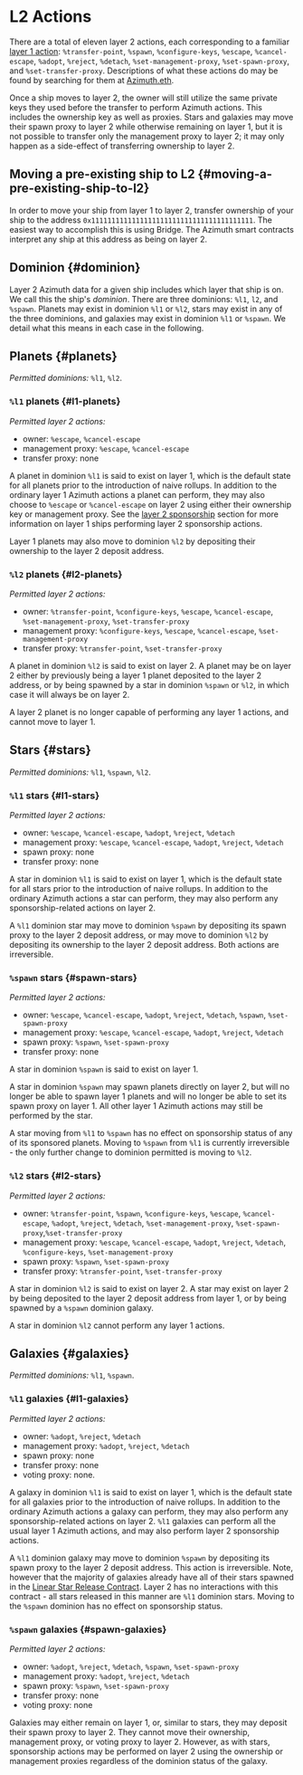 # L2 Actions

There are a total of eleven layer 2 actions, each corresponding to a familiar [layer 1 action](../ecliptic.md): `%transfer-point`, `%spawn`, `%configure-keys`, `%escape`, `%cancel-escape`, `%adopt`, `%reject`, `%detach`, `%set-management-proxy`, `%set-spawn-proxy`, and `%set-transfer-proxy`. Descriptions of what these actions do may be found by searching for them at [Azimuth.eth](../azimuth-eth.md).

Once a ship moves to layer 2, the owner will still utilize the same private keys they used before the transfer to perform Azimuth actions. This includes the ownership key as well as proxies. Stars and galaxies may move their spawn proxy to layer 2 while otherwise remaining on layer 1, but it is not possible to transfer only the management proxy to layer 2; it may only happen as a side-effect of transferring ownership to layer 2.

## Moving a pre-existing ship to L2 {#moving-a-pre-existing-ship-to-l2}

In order to move your ship from layer 1 to layer 2, transfer ownership of your ship to the address `0x1111111111111111111111111111111111111111`. The easiest way to accomplish this is using Bridge. The Azimuth smart contracts interpret any ship at this address as being on layer 2.

## Dominion {#dominion}

Layer 2 Azimuth data for a given ship includes which layer that ship is on. We call this the ship's _dominion_. There are three dominions: `%l1`, `l2`, and `%spawn`. Planets may exist in dominion `%l1` or `%l2`, stars may exist in any of the three dominions, and galaxies may exist in dominion `%l1` or `%spawn`. We detail what this means in each case in the following.

## Planets {#planets}

*Permitted dominions:* `%l1`, `%l2`.

### `%l1` planets {#l1-planets}

*Permitted layer 2 actions:* 
 - owner: `%escape`, `%cancel-escape`
 - management proxy: `%escape`, `%cancel-escape`
 - transfer proxy: none

A planet in dominion `%l1` is said to exist on layer 1, which is the default state for all planets prior to the introduction of naive rollups. In addition to the ordinary layer 1 Azimuth actions a planet can perform, they may also choose to `%escape` or `%cancel-escape` on layer 2 using either their ownership key or management proxy. See the [layer 2 sponsorship](../concepts/layer2.md#sponsorship) section for more information on layer 1 ships performing layer 2 sponsorship actions.

Layer 1 planets may also move to dominion `%l2` by depositing their ownership to the layer 2 deposit address.

### `%l2` planets {#l2-planets}

*Permitted layer 2 actions:*
 - owner: `%transfer-point`, `%configure-keys`,
`%escape`, `%cancel-escape`, `%set-management-proxy`, `%set-transfer-proxy`
 - management proxy: `%configure-keys`, `%escape`, `%cancel-escape`,
`%set-management-proxy`
 - transfer proxy: `%transfer-point`, `%set-transfer-proxy`

A planet in dominion `%l2` is said to exist on layer 2. A planet may be on layer 2 either by previously being a layer 1 planet deposited to the layer 2 address, or by being spawned by a star in dominion `%spawn` or `%l2`, in which case it will always be on layer 2.

A layer 2 planet is no longer capable of performing any layer 1 actions, and cannot move to layer 1.

## Stars {#stars}

*Permitted dominions:* `%l1`, `%spawn`, `%l2`.

### `%l1` stars {#l1-stars}

*Permitted layer 2 actions:*
 - owner: `%escape`, `%cancel-escape`, `%adopt`,
`%reject`, `%detach`
 - management proxy: `%escape`, `%cancel-escape`, `%adopt`,
`%reject`, `%detach`
 - spawn proxy: none
 - transfer proxy: none

A star in dominion `%l1` is said to exist on layer 1, which is the default state for all stars prior to the introduction of naive rollups. In addition to the ordinary Azimuth actions a star can perform, they may also perform any sponsorship-related actions on layer 2.

A `%l1` dominion star may move to dominion `%spawn` by depositing its spawn proxy to the layer 2 deposit address, or may move to dominion `%l2` by depositing its ownership to the layer 2 deposit address. Both actions are irreversible.

### `%spawn` stars {#spawn-stars}

*Permitted layer 2 actions:*
 - owner: `%escape`, `%cancel-escape`, `%adopt`,
`%reject`, `%detach`, `%spawn`, `%set-spawn-proxy`
 - management proxy: `%escape`,
`%cancel-escape`, `%adopt`, `%reject`, `%detach`
 - spawn proxy: `%spawn`,
`%set-spawn-proxy`
 - transfer proxy: none

A star in dominion `%spawn` is said to exist on layer 1.

A star in dominion `%spawn` may spawn planets directly on layer 2, but will no longer be able to spawn layer 1 planets and will no longer be able to set its spawn proxy on layer 1. All other layer 1 Azimuth actions may still be performed by the star.

A star moving from `%l1` to `%spawn` has no effect on sponsorship status of any of its sponsored planets. Moving to `%spawn` from `%l1` is currently irreversible - the only further change to dominion permitted is moving to `%l2`.

### `%l2` stars {#l2-stars}

*Permitted layer 2 actions:*
 - owner: `%transfer-point`, `%spawn`, `%configure-keys`, `%escape`,
`%cancel-escape`, `%adopt`, `%reject`, `%detach`, `%set-management-proxy`,
`%set-spawn-proxy`,`%set-transfer-proxy`
 - management proxy: `%escape`,
`%cancel-escape`, `%adopt`, `%reject`, `%detach`, `%configure-keys`,
`%set-management-proxy`
 - spawn proxy: `%spawn`, `%set-spawn-proxy`
 - transfer proxy: `%transfer-point`, `%set-transfer-proxy`

A star in dominion `%l2` is said to exist on layer 2. A star may exist on layer 2 by being deposited to the layer 2 deposit address from layer 1, or by being spawned by a `%spawn` dominion galaxy.

A star in dominion `%l2` cannot perform any layer 1 actions.

## Galaxies {#galaxies}

*Permitted dominions:* `%l1`, `%spawn`.

### `%l1` galaxies {#l1-galaxies}

*Permitted layer 2 actions:*
 - owner: `%adopt`, `%reject`, `%detach`
 - management proxy: `%adopt`, `%reject`, `%detach`
 - spawn proxy: none
 - transfer proxy: none
 - voting proxy: none.

A galaxy in dominion `%l1` is said to exist on layer 1, which is the default state for all galaxies prior to the introduction of naive rollups. In addition to the ordinary Azimuth actions a galaxy can perform, they may also perform any sponsorship-related actions on layer 2. `%l1` galaxies can perform all the usual layer 1 Azimuth actions, and may also perform layer 2 sponsorship actions.

A `%l1` dominion galaxy may move to dominion `%spawn` by depositing its spawn proxy to the layer 2 deposit address. This action is irreversible. Note, however that the majority of galaxies already have all of their stars spawned in the [Linear Star Release Contract](https://etherscan.io/address/0x86cd9cd0992f04231751e3761de45cecea5d1801). Layer 2 has no interactions with this contract - all stars released in this manner are `%l1` dominion stars. Moving to the `%spawn` dominion has no effect on sponsorship status.

### `%spawn` galaxies {#spawn-galaxies}

*Permitted layer 2 actions:*
 - owner: `%adopt`, `%reject`, `%detach`, `%spawn`, `%set-spawn-proxy`
 - management proxy: `%adopt`, `%reject`, `%detach`
 - spawn proxy: `%spawn`, `%set-spawn-proxy`
 - transfer proxy: none
 - voting proxy: none

Galaxies may either remain on layer 1, or, similar to stars, they may deposit their spawn proxy to layer 2. They cannot move their ownership, management proxy, or voting proxy to layer 2. However, as with stars, sponsorship actions may be performed on layer 2 using the ownership or management proxies regardless of the dominion status of the galaxy.



